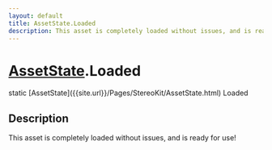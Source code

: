 ```yaml
---
layout: default
title: AssetState.Loaded
description: This asset is completely loaded without issues, and is ready for use!
---
```

# [AssetState]({{site.url}}/Pages/StereoKit/AssetState.html).Loaded

<div class='signature' markdown='1'>
static [AssetState]({{site.url}}/Pages/StereoKit/AssetState.html) Loaded
</div>

## Description
This asset is completely loaded without issues, and is ready for
use!

